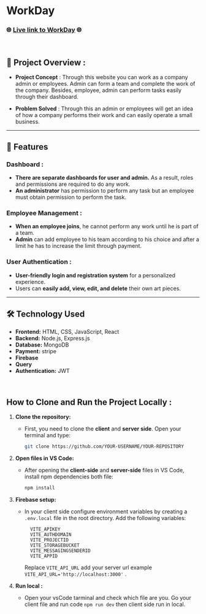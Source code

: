 # WorkDay

### 🌐 [Live link to WorkDay](https://assignment-12-80ff0.web.app) 🌐


<br/>

## 📜 Project Overview :

- **Project Concept** : Through this website you can work as a company admin or employees.  Admin can form a team and complete the work of the company. Besides, employee, admin can perform tasks easily through their dashboard.

- **Problem Solved** : Through this an admin or employees will get an idea of ​​how a company performs their work and can easily operate a small business.


---

## 🌟 Features

### Dashboard :
- **There are separate dashboards for user and admin.** As a result, roles and permissions are required to do any work.
- **An administrator** has permission to perform any task but an employee must obtain permission to perform the task.

### Employee Management :
- **When an employee joins**, he cannot perform any work until he is part of a team.
- **Admin** can add employee to his team according to his choice and after a limit he has to increase the limit through payment.

### User Authentication :
- **User-friendly login and registration system** for a personalized experience.
- Users can **easily add, view, edit, and delete** their own art pieces.

---


## 🛠 Technology Used

- **Frontend:** HTML, CSS, JavaScript, React
- **Backend:** Node.js, Express.js
- **Database:** MongoDB
- **Payment:** stripe
- **Firebase** 
- **Query**
- **Authentication:** JWT 
<br/>

## How to Clone and Run the Project Locally : 
1. **Clone the repository:**
   - First, you need to clone the **client** and **server side**. Open your terminal and type:
     ```bash
     git clone https://github.com/YOUR-USERNAME/YOUR-REPOSITORY
     ```
2. **Open files in VS Code:**
   - After opening the **client-side** and **server-side** files in VS Code, install npm dependencies both file:
     ```bash
     npm install
     ```
3. **Firebase setup:**
   - In your client side configure environment variables by creating a `.env.local` file in the root directory. Add the following variables:
     ```plaintext
       VITE_APIKEY
       VITE_AUTHDOMAIN
       VITE_PROJECTID
       VITE_STORAGEBUCKET
       VITE_MESSAGINGSENDERID
       VITE_APPID
     ```
     Replace `VITE_API_URL` add your server url example `VITE_API_URL='http://localhost:3000'` .

4. **Run local :**
   - Open your vsCode tarminal and check which file are you. Go your client file and run code `npm run dev` then client side run in local.


